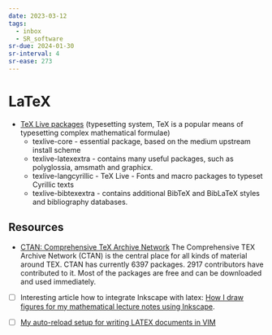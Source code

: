 ```yaml
---
date: 2023-03-12
tags:
  - inbox
  - SR_software
sr-due: 2024-01-30
sr-interval: 4
sr-ease: 273
---
```


# LaTeX

- [TeX Live packages](https://tug.org/texlive/) (typesetting system, TeX is a
  popular means of typesetting complex mathematical formulae)
  - texlive-core - essential package, based on the medium upstream install
    scheme
  - texlive-latexextra - contains many useful packages, such as polyglossia,
    amsmath and graphicx.
  - texlive-langcyrillic - TeX Live - Fonts and macro packages to typeset
    Cyrillic texts
  - texlive-bibtexextra - contains additional BibTeX and BibLaTeX styles and
    bibliography databases.

## Resources

- [CTAN: Comprehensive TeX Archive Network](https://ctan.org/) The Comprehensive
  TEX Archive Network (CTAN) is the central place for all kinds of material
  around TEX. CTAN has currently 6397 packages. 2917 contributors have
  contributed to it. Most of the packages are free and can be downloaded and
  used immediately.
- [ ] Interesting article how to integrate Inkscape with latex:
  [How I draw figures for my mathematical lecture notes using Inkscape](https://castel.dev/post/lecture-notes-2/).
- [ ] [My auto-reload setup for writing LATEX documents in VIM](https://nikopj.github.io/blog/auto-reload-latex/#update_january_17th_2021)

